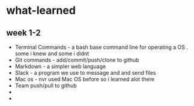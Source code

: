 # what-learned

## week 1-2

* Terminal Commands - a bash base command line for operating a OS . some i knew and some i didnt
* Git commands - add/commit/push/clone to github
* Markdown - a simpler web language 
* Slack - a program we use to message and and send files
* Mac os - nvr used Mac OS before so i learned alot there
* Team push/pull to github
* 
* 